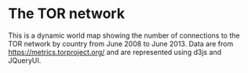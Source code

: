 # The TOR network
This is a dynamic world map showing the number of connections to the TOR network by country from June 2008 to June 2013. Data are from https://metrics.torproject.org/ and are represented using d3js and JQueryUI.
